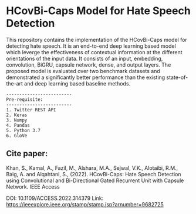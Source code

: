 # HCovBi-Caps Model for Hate Speech Detection

This repository contains the implementation of the HCovBi-Caps model for detecting hate speech. It is an end-to-end deep learning based model which leverge the effectiveness of contextual information at the different orientations of the input data. It consists of an input, embedding, convolution, BiGRU, capsule network, dense, and output layers. The proposed model is evaluated over two benchmark datasets and demonstrated a significantly better performance than the existing state-of-the-art and deep learning based baseline methods. 

    -------------------------
    Pre-requisite:
    -------------------------
    1. Twitter REST API
    2. Keras
    3. Numpy
    4. Pandas
    5. Python 3.7
    6. GloVe

Cite paper:
------------------------------------------
Khan, S., Kamal, A., Fazil, M., Alshara, M.A., Sejwal, V.K., Alotaibi, R.M., Baig, A. and Alqahtani, S., (2022). HCovBi-Caps: Hate Speech Detection using Convolutional and Bi-Directional Gated Recurrent Unit with Capsule Network. IEEE Access

DOI: 10.1109/ACCESS.2022.314379
Link: https://ieeexplore.ieee.org/stamp/stamp.jsp?arnumber=9682725
